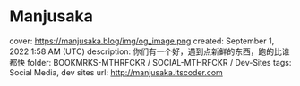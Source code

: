 # Manjusaka

cover: https://manjusaka.blog/img/og_image.png
created: September 1, 2022 1:58 AM (UTC)
description: 你们有一个好，遇到点新鲜的东西，跑的比谁都快
folder: BOOKMRKS-MTHRFCKR / SOCIAL-MTHRFCKR / Dev-Sites
tags: Social Media, dev sites
url: http://manjusaka.itscoder.com